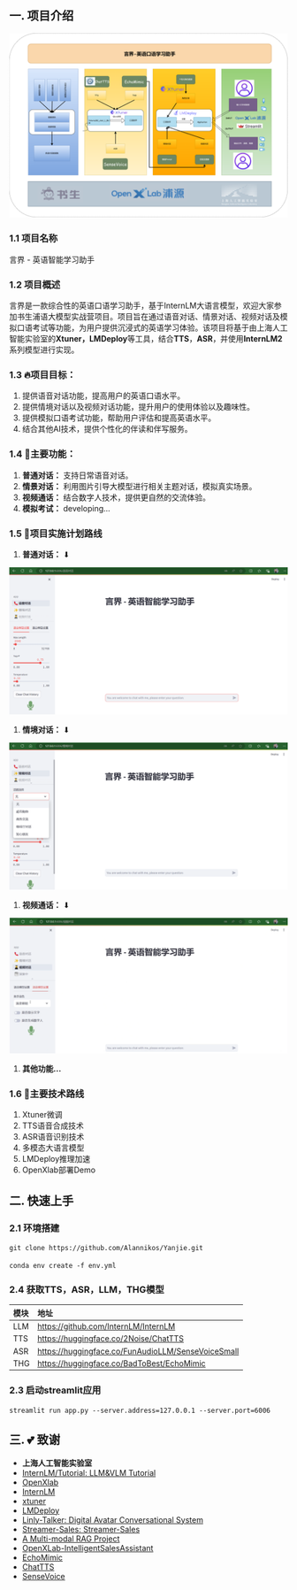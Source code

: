 ## 一. 项目介绍

![1](./assets/1.png)


### 1.1 **项目名称**

言界 - 英语智能学习助手

### 1.2 **项目概述**

言界是一款综合性的英语口语学习助手，基于InternLM大语言模型，欢迎大家参加书生浦语大模型实战营项目。项目旨在通过语音对话、情景对话、视频对话及模拟口语考试等功能，为用户提供沉浸式的英语学习体验。该项目将基于由上海人工智能实验室的**Xtuner，LMDeploy**等工具，结合**TTS**，**ASR**，并使用**InternLM2**系列模型进行实现。

### 1.3 **🔥项目目标：**

1. 提供语音对话功能，提高用户的英语口语水平。
2. 提供情境对话以及视频对话功能，提升用户的使用体验以及趣味性。
3. 提供模拟口语考试功能，帮助用户评估和提高英语水平。
4. 结合其他AI技术，提供个性化的伴读和伴写服务。

### 1.4 **🌟主要功能：**

1. **普通对话：** 支持日常语音对话。
2. **情景对话：** 利用图片引导大模型进行相关主题对话，模拟真实场景。
3. **视频通话：** 结合数字人技术，提供更自然的交流体验。
4. **模拟考试：** developing...

### 1.5 **🔄项目实施计划路线**

1. **普通对话：** ⬇

![2](./assets/2.png)


1. **情境对话：** ⬇

![3](./assets/3.png)


1. **视频通话：** ⬇

![4](./assets/4.png)


1. **其他功能...**

### 1.6 **🚀主要技术路线**

1. Xtuner微调
2. TTS语音合成技术
3. ASR语音识别技术
4. 多模态大语言模型
5. LMDeploy推理加速
6. OpenXlab部署Demo

## 二. 快速上手

### 2.1 环境搭建

```Plain
git clone https://github.com/Alannikos/Yanjie.git

conda env create -f env.yml
```

### 2.4 获取TTS，ASR，LLM，THG模型

| 模块 | 地址                                               |
| :--- | :------------------------------------------------- |
| LLM  | https://github.com/InternLM/InternLM               |
| TTS  | https://huggingface.co/2Noise/ChatTTS              |
| ASR  | https://huggingface.co/FunAudioLLM/SenseVoiceSmall |
| THG  | https://huggingface.co/BadToBest/EchoMimic         |

### 2.3 启动streamlit应用

```Plain
streamlit run app.py --server.address=127.0.0.1 --server.port=6006
```

## 三. **💕 致谢**

- **上海人工智能实验室**
- [InternLM/Tutorial: LLM&VLM Tutorial](https://github.com/InternLM/Tutorial)
- [OpenXlab](https://openxlab.org.cn/)
- [InternLM](https://github.com/InternLM/InternLM)
- [xtuner](https://github.com/InternLM/xtuner)
- [LMDeploy](https://github.com/InternLM/LMDeploy)
- [Linly-Talker: Digital Avatar Conversational System](https://github.com/Kedreamix/Linly-Talker)
- [Streamer-Sales: Streamer-Sales](https://github.com/PeterH0323/Streamer-Sales)
- [A Multi-modal RAG Project](https://github.com/chg0901/Honor_of_Kings_Multi-modal_Dataset)
- [OpenXLab-IntelligentSalesAssistant](https://github.com/wux-labs/OpenXLab-IntelligentSalesAssistant)
- [EchoMimic](https://huggingface.co/BadToBest/EchoMimic)
- [ChatTTS](https://huggingface.co/2Noise/ChatTTS)
- [SenseVoice](https://huggingface.co/FunAudioLLM/SenseVoiceSmall)
